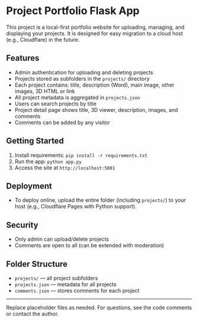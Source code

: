 # Project Portfolio Flask App

This project is a local-first portfolio website for uploading, managing, and displaying your projects. It is designed for easy migration to a cloud host (e.g., Cloudflare) in the future.

## Features
- Admin authentication for uploading and deleting projects
- Projects stored as subfolders in the `projects/` directory
- Each project contains: title, description (Word), main image, other images, 3D HTML or link
- All project metadata is aggregated in `projects.json`
- Users can search projects by title
- Project detail page shows title, 3D viewer, description, images, and comments
- Comments can be added by any visitor

## Getting Started
1. Install requirements: `pip install -r requirements.txt`
2. Run the app: `python app.py`
3. Access the site at `http://localhost:5001`

## Deployment
- To deploy online, upload the entire folder (including `projects/`) to your host (e.g., Cloudflare Pages with Python support).

## Security
- Only admin can upload/delete projects
- Comments are open to all (can be extended with moderation)

## Folder Structure
- `projects/` — all project subfolders
- `projects.json` — metadata for all projects
- `comments.json` — stores comments for each project

---

Replace placeholder files as needed. For questions, see the code comments or contact the author.
